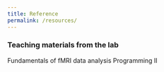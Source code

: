 ```yaml
---
title: Reference
permalink: /resources/
---
```


### Teaching materials from the lab

Fundamentals of fMRI data analysis
Programming II

